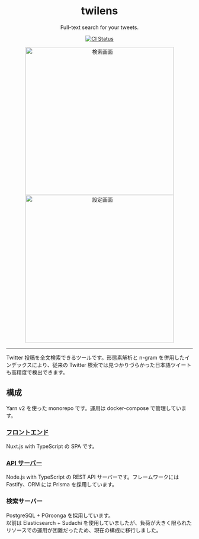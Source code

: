 <h1 align="center">
  twilens
</h1>

<p align="center">
  Full-text search for your tweets.
</p>

<p align="center">
  <a href="https://github.com/ciffelia/twilens/actions?query=workflow%3ACI+branch%3Amaster"><img src="https://github.com/ciffelia/twilens/workflows/CI/badge.svg?branch=master" alt="CI Status"></a>
</p>

<p align="center">
  <img src="https://user-images.githubusercontent.com/15273128/118421000-1d53a680-b6fb-11eb-878f-28d02d143410.png" alt="検索画面" width="400" />
  <img src="https://user-images.githubusercontent.com/15273128/118421009-217fc400-b6fb-11eb-9b79-c59be706b7eb.png" alt="設定画面" width="400" />
</p>

---

Twitter 投稿を全文検索できるツールです。形態素解析と n-gram を併用したインデックスにより、従来の Twitter 検索では見つかりづらかった日本語ツイートも高精度で検出できます。

## 構成

Yarn v2 を使った monorepo です。運用は docker-compose で管理しています。

### [フロントエンド](packages/web)

Nuxt.js with TypeScript の SPA です。

### [API サーバー](packages/api)

Node.js with TypeScript の REST API サーバーです。フレームワークには Fastify、ORM には Prisma を採用しています。

### 検索サーバー

PostgreSQL + PGroonga を採用しています。  
以前は Elasticsearch + Sudachi を使用していましたが、負荷が大きく限られたリソースでの運用が困難だったため、現在の構成に移行しました。
